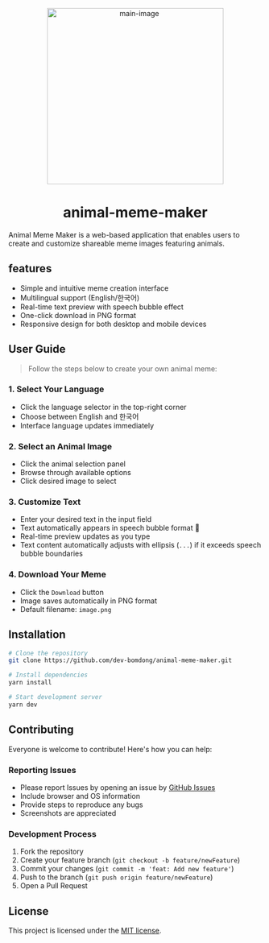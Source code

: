 <p align="center">
<img height="350" alt="main-image" src="https://github.com/dev-bomdong/animal-meme-maker/assets/84486172/bb649b55-2caf-4b3b-9af6-c2fe10acd5c4">
</p>
<h1 align="middle">animal-meme-maker</h1>

Animal Meme Maker is a web-based application that enables users to create and customize shareable meme images featuring animals.

## features
- Simple and intuitive meme creation interface
- Multilingual support (English/한국어)
- Real-time text preview with speech bubble effect
- One-click download in PNG format
- Responsive design for both desktop and mobile devices

## User Guide
> Follow the steps below to create your own animal meme:

### 1. Select Your Language
- Click the language selector in the top-right corner
- Choose between English and 한국어
- Interface language updates immediately

### 2. Select an Animal Image
- Click the animal selection panel
- Browse through available options
- Click desired image to select

### 3. Customize Text
- Enter your desired text in the input field
- Text automatically appears in speech bubble format 💭
- Real-time preview updates as you type
- Text content automatically adjusts with ellipsis (`...`) if it exceeds speech bubble boundaries

### 4. Download Your Meme
- Click the `Download` button
- Image saves automatically in PNG format
- Default filename: `image.png`

## Installation
```bash
# Clone the repository
git clone https://github.com/dev-bomdong/animal-meme-maker.git

# Install dependencies
yarn install

# Start development server
yarn dev
```

## Contributing
Everyone is welcome to contribute! Here's how you can help:

### Reporting Issues
- Please report Issues by opening an issue by [GitHub Issues](https://github.com/dev-bomdong/animal-meme-maker/issues)
- Include browser and OS information
- Provide steps to reproduce any bugs
- Screenshots are appreciated

### Development Process
1. Fork the repository
2. Create your feature branch (`git checkout -b feature/newFeature`)
3. Commit your changes (`git commit -m 'feat: Add new feature'`)
4. Push to the branch (`git push origin feature/newFeature`)
5. Open a Pull Request

## License
This project is licensed under the [MIT license](https://github.com/dev-bomdong/animal-meme-maker/blob/main/LICENSE).